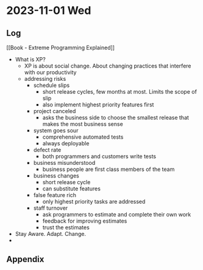 # 2023-11-01 Wed

## Log

[[Book - Extreme Programming Explained]]
+ What is XP?
	+ XP is about social change. About changing practices that interfere with our productivity
	+ addressing risks
		+ schedule slips
			+ short release cycles, few months at most. Limits the scope of slip
			+ also implement highest priority features first
		+ project canceled
			+ asks the business side to choose the smallest release that makes the most business sense
		+ system goes sour
			+ comprehensive automated tests
			+ always deployable
		+ defect rate
			+ both programmers and customers write tests
		+ business misunderstood
			+ business people are first class members of the team
		+ business changes
			+ short release cycle
			+ can substitute features
		+ false feature rich
			+ only highest priority tasks are addressed
		+ staff turnover
			+ ask programmers to estimate and complete their own work
			+ feedback for improving estimates
			+ trust the estimates
+ Stay Aware. Adapt. Change.
+ 
## Appendix
